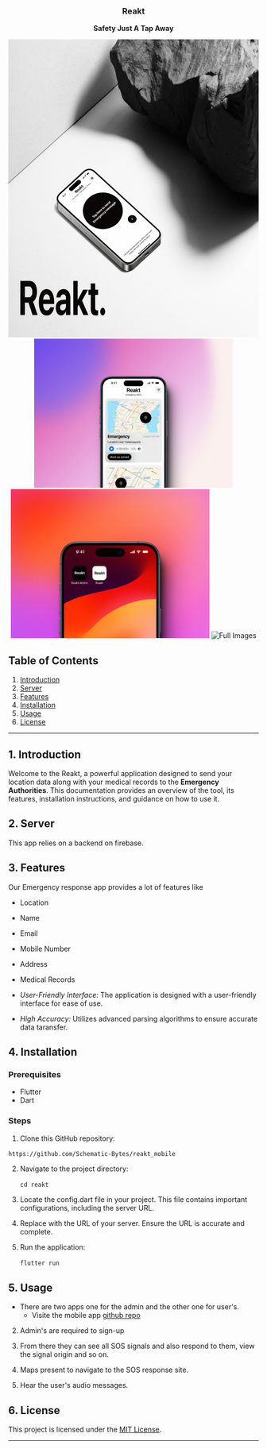 
<div align="center">
<!--   <a href="https://hoppscotch.io](https://github.com/Schematic-Bytes/Resumify/">
    <img
      src="./assets/images/logo.png"
      alt="Resumify"
      height="64"
    />
  </a> -->
  <h3>
    <b>
	  Reakt
    </b>
  </h3>
  <b>
    Safety Just A Tap Away
  </b>
<br>
	
<img
      src="./assets/images/Frame 20873247034.jpg"
      alt="Full Images"
      height="600"
    />
  <br>
          <img
      src="./assets/images/570shots_so002.jpg"
      alt="Full Images"
      height="300"
    />
            <img
      src="./assets/images/97shots_so2.jpg"
      alt="Full Images"
      height="300"
    />
             <img
      src="./assets/images/Frame 20873246981.jpg"
      alt="Full Images"
      height="560"
    />
    

 </div>

## Table of Contents
1. [Introduction](#introduction)
2. [Server](#server)
3. [Features](#features)
4. [Installation](#installation)
5. [Usage](#usage)
6. [License](#license)

---

## 1. Introduction <a name="introduction"></a>

Welcome to the Reakt, a powerful application designed to send your location data along with your medical records to the **Emergency Authorities**. This documentation provides an overview of the tool, its features, installation instructions, and guidance on how to use it.


## 2. Server <a name="server"></a>

This app relies on a backend  on firebase.



## 3. Features <a name="features"></a>

Our Emergency response app provides a lot of features like

 -   Location
 - Name
 - Email
 - Mobile Number
 - Address
 - Medical Records
  
- *User-Friendly Interface:* The application is designed with a user-friendly interface for ease of use.

- *High Accuracy:* Utilizes advanced parsing algorithms to ensure accurate data taransfer.

## 4. Installation <a name="installation"></a>

### Prerequisites
- Flutter
- Dart

### Steps
1. Clone this GitHub repository:

  ```bash
https://github.com/Schematic-Bytes/reakt_mobile
```


2. Navigate to the project directory:

   `cd reakt`
   
3. Locate the config.dart file in your project. This file contains important configurations, including the server URL.

4. Replace with the URL of your server. Ensure the URL is accurate and complete.

5. Run the application:
   
   `flutter run`
   

## 5. Usage <a name="usage"></a>

-  There are two apps one for the admin and the other one for user's.
	- Visite the mobile app [github repo]([url](https://github.com/Schematic-Bytes/reakt_mobile))

2. Admin's are required to sign-up

3. From there they can see all SOS  signals and also respond to them, view the signal origin and so on. 

4. Maps present to navigate to the SOS response site.

5. Hear the user's audio messages.


## 6. License <a name="license"></a>

This project is licensed under the [MIT License](LICENSE).

---
